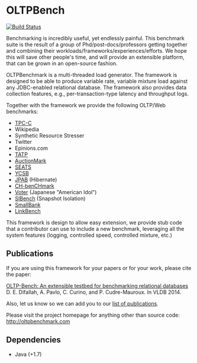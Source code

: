 # OLTPBench

[![Build Status](https://travis-ci.org/oltpbenchmark/oltpbench.png)](https://travis-ci.org/oltpbenchmark/oltpbench)

Benchmarking is incredibly useful, yet endlessly painful. This benchmark suite is the result of a group of
Phd/post-docs/professors getting together and combining their workloads/frameworks/experiences/efforts. We hope this
will save other people's time, and will provide an extensible platform, that can be grown in an open-source fashion. 

OLTPBenchmark is a multi-threaded load generator. The framework is designed to be able to produce variable rate,
variable mixture load against any JDBC-enabled relational database. The framework also provides data collection
features, e.g., per-transaction-type latency and throughput logs.

Together with the framework we provide the following OLTP/Web benchmarks:
  * [TPC-C](http://www.tpc.org/tpcc/)
  * Wikipedia
  * Synthetic Resource Stresser 
  * Twitter
  * Epinions.com
  * [TATP](http://tatpbenchmark.sourceforge.net/)
  * [AuctionMark](http://hstore.cs.brown.edu/projects/auctionmark/)
  * [SEATS](http://hstore.cs.brown.edu/projects/seats/)
  * [YCSB](https://github.com/brianfrankcooper/YCSB)
  * [JPAB](http://www.jpab.org) (Hibernate)
  * [CH-benCHmark](http://www-db.in.tum.de/research/projects/CHbenCHmark/?lang=en)
  * [Voter](https://github.com/VoltDB/voltdb/tree/master/examples/voter) (Japanese "American Idol")
  * [SIBench](http://sydney.edu.au/engineering/it/~fekete/teaching/serializableSI-Fekete.pdf) (Snapshot Isolation)
  * [SmallBank](http://ses.library.usyd.edu.au/bitstream/2123/5353/1/michael-cahill-2009-thesis.pdf)
  * [LinkBench](http://people.cs.uchicago.edu/~tga/pubs/sigmod-linkbench-2013.pdf)

This framework is design to allow easy extension, we provide stub code that a contributor can use to include a new
benchmark, leveraging all the system features (logging, controlled speed, controlled mixture, etc.)

## Publications

If you are using this framework for your papers or for your work, please cite the paper:

[OLTP-Bench: An extensible testbed for benchmarking relational databases](http://www.vldb.org/pvldb/vol7/p277-difallah.pdf) D. E. Difallah, A. Pavlo, C. Curino, and P. Cudre-Mauroux. In VLDB 2014.

Also, let us know so we can add you to our [list of publications](http://oltpbenchmark.com/wiki/index.php?title=Publications_Using_OLTPBenchmark).

Please visit the project homepage for anything other than source code: <http://oltpbenchmark.com>

## Dependencies

+ Java (+1.7)
